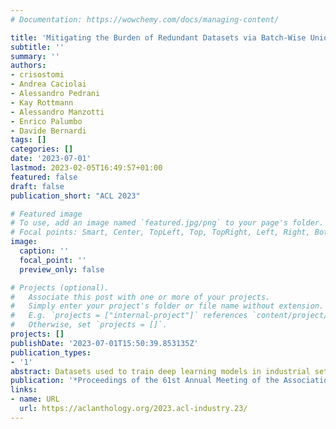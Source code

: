 ```yaml
---
# Documentation: https://wowchemy.com/docs/managing-content/

title: 'Mitigating the Burden of Redundant Datasets via Batch-Wise Unique Samples and Frequency-Aware Losses'
subtitle: ''
summary: ''
authors:
- crisostomi
- Andrea Caciolai
- Alessandro Pedrani 
- Kay Rottmann
- Alessandro Manzotti
- Enrico Palumbo
- Davide Bernardi
tags: []
categories: []
date: '2023-07-01'
lastmod: 2023-02-05T16:49:57+01:00
featured: false
draft: false
publication_short: "ACL 2023"

# Featured image
# To use, add an image named `featured.jpg/png` to your page's folder.
# Focal points: Smart, Center, TopLeft, Top, TopRight, Left, Right, BottomLeft, Bottom, BottomRight.
image:
  caption: ''
  focal_point: ''
  preview_only: false

# Projects (optional).
#   Associate this post with one or more of your projects.
#   Simply enter your project's folder or file name without extension.
#   E.g. `projects = ["internal-project"]` references `content/project/deep-learning/index.md`.
#   Otherwise, set `projects = []`.
projects: []
publishDate: '2023-07-01T15:50:39.853135Z'
publication_types:
- '1'
abstract: Datasets used to train deep learning models in industrial settings often exhibit skewed distributions with some samples repeated a large number of times.This paper presents a simple yet effective solution to reduce the increased burden of repeated computation on redundant datasets.Our approach eliminates duplicates at the batch level, without altering the data distribution observed by the model, making it model-agnostic and easy to implement as a plug-and-play module. We also provide a mathematical expression to estimate the reduction in training time that our approach provides. Through empirical evidence, we show that our approach significantly reduces training times on various models across datasets with varying redundancy factors, without impacting their performance on the Named Entity Recognition task, both on publicly available datasets and in real industrial settings.In the latter, the approach speeds training by up to 87{\%}, and by 46{\%} on average, with a drop in model performance of 0.2{\%} relative at worst.We finally release a modular and reusable codebase to further advance research in this area..
publication: '*Proceedings of the 61st Annual Meeting of the Association for Computational Linguistics (Volume 5: Industry Track)*'
links:
- name: URL
  url: https://aclanthology.org/2023.acl-industry.23/
---
```

